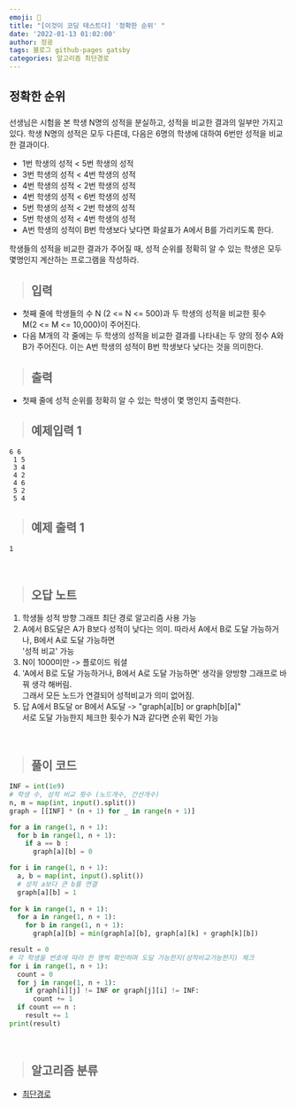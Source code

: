 ```yaml
---
emoji: 🔮
title: "[이것이 코딩 테스트다] '정확한 순위' "
date: '2022-01-13 01:02:00'
author: 정굥
tags: 블로그 github-pages gatsby
categories: 알고리즘 최단경로
---
```


## 정확한 순위

### 
선생님은 시험을 본 학생 N명의 성적을 분실하고, 성적을 비교한 결과의 일부만 가지고 있다. 학생 N명의 성적은 모두 다른데, 다음은 6명의 학생에 대하여 6번만 성적을 비교한 결과이다.

* 1번 학생의 성적 < 5번 학생의 성적
* 3번 학생의 성적 < 4번 학생의 성적
* 4번 학생의 성적 < 2번 학생의 성적
* 4번 학생의 성적 < 6번 학생의 성적
* 5번 학생의 성적 < 2번 학생의 성적
* 5번 학생의 성적 < 4번 학생의 성적
* A번 학생의 성적이 B번 학생보다 낮다면 화살표가 A에서 B를 가리키도록 한다.

학생들의 성적을 비교한 결과가 주어질 때, 성적 순위를 정확히 알 수 있는 학생은 모두 몇명인지 계산하는 프로그램을 작성하라.

> ## 입력 
* 첫째 줄에 학생들의 수 N (2 <= N <= 500)과 두 학생의 성적을 비교한 횟수   
  M(2 <= M <= 10,000)이 주어진다.
* 다음 M개의 각 줄에는 두 학생의 성적을 비교한 결과를 나타내는 두 양의 정수 A와 B가 주어진다. 
  이는 A번 학생의 성적이 B번 학생보다 낮다는 것을 의미한다.

> ## 출력 
* 첫째 줄에 성적 순위를 정확히 알 수 있는 학생이 몇 명인지 출력한다.

> ## 예제입력 1
    6 6
     1 5
     3 4
     4 2
     4 6
     5 2
     5 4
> ## 예제 출력 1
    1   

<br/>

> ## 오답 노트
1. 학생들 성적 방향 그래프 최단 경로 알고리즘 사용 가능
2. A에서 B도달은 A가 B보다 성적이 낮다는 의미. 따라서 A에서 B로 도달 가능하거나, B에서 A로 도달 가능하면  
  '성적 비교' 가능
3. N이 1000미만 -> 플로이드 워셜 
4. 'A에서 B로 도달 가능하거나, B에서 A로 도달 가능하면' 생각을 양방향 그래프로 바꿔 생각 해버림.  
    그래서 모든 노드가 연결되어 성적비교가 의미 없어짐.
5. 답 A에서 B도달 or B에서 A도달 -> "graph[a][b] or graph[b][a]"  
    서로 도달 가능한지 체크한 횟수가 N과 같다면 순위 확인 가능 
<br/>

> ## 풀이 코드 
```python
INF = int(1e9)
# 학생 수, 성적 비교 횟수 (노드개수, 간선개수)
n, m = map(int, input().split())
graph = [[INF] * (n + 1) for _ in range(n + 1)]

for a in range(1, n + 1):
  for b in range(1, n + 1): 
    if a == b :
      graph[a][b] = 0

for i in range(1, n + 1):
  a, b = map(int, input().split())
  # 성적 a보다 큰 b를 연결
  graph[a][b] = 1
  
for k in range(1, n + 1):
  for a in range(1, n + 1):
    for b in range(1, n + 1):
      graph[a][b] = min(graph[a][b], graph[a][k] + graph[k][b])

result = 0
# 각 학생을 번호에 따라 한 명씩 확인하며 도달 가능한지(성적비교가능한지) 체크
for i in range(1, n + 1):
  count = 0
  for j in range(1, n + 1):
    if graph[i][j] != INF or graph[j][i] != INF:
      count += 1
  if count == n :
    result += 1
print(result)


```

<br/>

> ## 알고리즘 분류
- [최단경로](/posts/최단경로)
  


